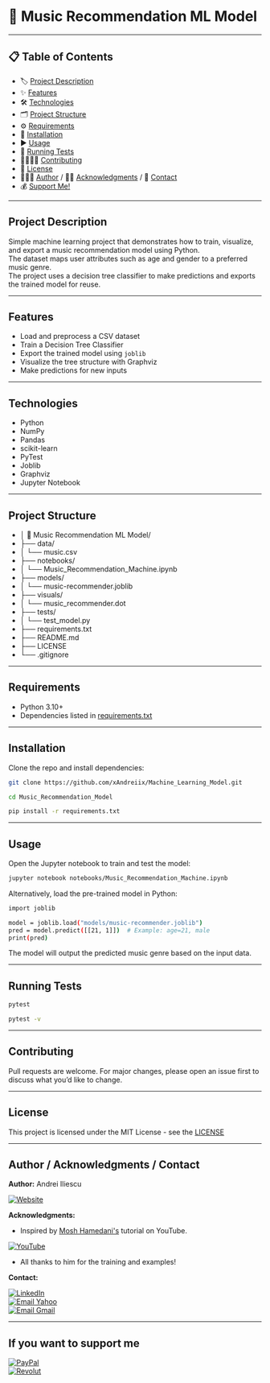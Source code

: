 # 🎵 Music Recommendation ML Model

---

## 📋 Table of Contents
- 🏷️ [Project Description](#project-description)
- ✨ [Features](#features)
- 🛠️ [Technologies](#technologies)
- 🗂️ [Project Structure](#project-structure)
- ⚙️ [Requirements](#requirements)
- 💾 [Installation](#installation)
- ▶️ [Usage](#usage)
- 🧪 [Running Tests](#running-tests)
- 🫱🏻‍🫲🏼 [Contributing](#contributing)
- 📜 [License](#license)
- 👨🏻‍💻 [Author](#author--acknowledgments--contact) / 🙏🏻 [Acknowledgments](#author--acknowledgments--contact) / 📩 [Contact](#author--acknowledgments--contact)
- 💰 [Support Me!](#if-you-want-to-support-me)

---

## Project Description
Simple machine learning project that demonstrates how to train, visualize, and export a music recommendation model using Python.  
The dataset maps user attributes such as age and gender to a preferred music genre.  
The project uses a decision tree classifier to make predictions and exports the trained model for reuse.
<!-- ## Badges -->
<!-- ## Live Demo -->
<!-- ## Screenshots -->

---

## Features
- Load and preprocess a CSV dataset
- Train a Decision Tree Classifier
- Export the trained model using `joblib`
- Visualize the tree structure with Graphviz
- Make predictions for new inputs

---

## Technologies
- Python
- NumPy
- Pandas
- scikit-learn
- PyTest
- Joblib
- Graphviz
- Jupyter Notebook

---

## Project Structure
- │ 📁 Music Recommendation ML Model/
- ├── data/
- │   └── music.csv
- ├── notebooks/
- │   └── Music_Recommendation_Machine.ipynb
- ├── models/
- │   └── music-recommender.joblib
- ├── visuals/
- │   └── music_recommender.dot
- ├── tests/
- │   └── test_model.py
- ├── requirements.txt
- ├── README.md
- ├── LICENSE
- └── .gitignore

---

## Requirements
- Python 3.10+
- Dependencies listed in [requirements.txt](requirements.txt)

---

## Installation
Clone the repo and install dependencies:
```bash
git clone https://github.com/xAndreiix/Machine_Learning_Model.git
```
```bash
cd Music_Recommendation_Model
```
```bash
pip install -r requirements.txt
```

---

## Usage
Open the Jupyter notebook to train and test the model:
```bash
jupyter notebook notebooks/Music_Recommendation_Machine.ipynb
```
Alternatively, load the pre-trained model in Python:
```bash
import joblib

model = joblib.load("models/music-recommender.joblib")
pred = model.predict([[21, 1]])  # Example: age=21, male
print(pred)
```
The model will output the predicted music genre based on the input data.

---

## Running Tests
```bash
pytest
```
```bash
pytest -v
```
<!-- ## Deployment -->
<!-- ## Notes -->
<!-- ## Road Map -->
<!-- ## FAQ -->

---

## Contributing
Pull requests are welcome.
For major changes, please open an issue first to discuss what you’d like to change.
<!-- ## Changelog -->

---

## License
This project is licensed under the MIT License - see the [LICENSE](LICENSE)

---

## Author / Acknowledgments / Contact
**Author:** 
Andrei Iliescu

[![Website](https://img.shields.io/badge/Website-PORTFOLIO-gold?style=for-the-badge&logo=about-dot-me&logoColor=white)](https://xandreiix.github.io/Andrei-Iliescu-Portfolio/)

**Acknowledgments:**  
- Inspired by [Mosh Hamedani's](https://www.youtube.com/@programmingwithmosh) tutorial on YouTube.

[![YouTube](https://img.shields.io/badge/YouTube-FF0000?style=for-the-badge&logo=YouTube&logoColor=white)](https://www.youtube.com/watch?v=_uQrJ0TkZlc&ab_channel=ProgrammingwithMosh)
- All thanks to him for the training and examples!

**Contact:**  

[![LinkedIn](https://img.shields.io/badge/LinkedIn-0077B5?style=for-the-badge&logo=linkedin&logoColor=white)](https://linkedin.com/in/andrei-iliescu-aa7910214)<br>
[![Email Yahoo](https://img.shields.io/badge/Email-andrey_iliescu%40yahoo.com-6001D2?style=for-the-badge&logoColor=white)](mailto:andrey_iliescu@yahoo.com)<br>
[![Email Gmail](https://img.shields.io/badge/Gmail-andrei.iliescu13102000%40gmail.com-D14836?style=for-the-badge&logo=gmail&logoColor=white)](mailto:andrei.iliescu13102000@gmail.com)

---

## If you want to support me
[![PayPal](https://img.shields.io/badge/PayPal-xAndreiix-00457C?style=for-the-badge&logo=paypal&logoColor=white)](https://paypal.me/xAndreiix)<br>
[![Revolut](https://img.shields.io/badge/Revolut-xAndreiix-001B2E?style=for-the-badge&logoColor=white)](https://revolut.me/xandreiix)